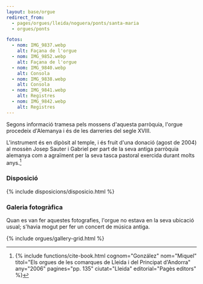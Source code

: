 ```yaml
---
layout: base/orgue
redirect_from:
  - pages/orgues/lleida/noguera/ponts/santa-maria
  - orgues/ponts

fotos:
  - nom: IMG_9837.webp
    alt: Façana de l'orgue
  - nom: IMG_9852.webp
    alt: Façana de l'orgue
  - nom: IMG_9840.webp
    alt: Consola
  - nom: IMG_9838.webp
    alt: Consola
  - nom: IMG_9841.webp
    alt: Registres
  - nom: IMG_9842.webp
    alt: Registres
---
```


Segons informació tramesa pels mossens d'aquesta parròquia, l'orgue procedeix d'Alemanya i és de les darreries del segle XVIII.

L'instrument és en dipòsit al temple, i és fruit d'una donació (agost de 2004) al mossèn Josep Sauter i Gabriel
per part de la seva antiga parròquia alemanya com a agraïment per la seva tasca pastoral exercida durant molts anys.[^1]

[^1]: {% include functions/cite-book.html cognom="González" nom="Miquel" titol="Els orgues de les comarques de Lleida i del Principat d'Andorra" any="2006" pagines="pp. 135" ciutat="Lleida" editorial="Pagès editors" %}


### Disposició

{% include disposicions/disposicio.html %}

### Galeria fotogràfica

Quan es van fer aquestes fotografies, l'orgue no estava en la seva ubicació usual; s'havia mogut per fer un concert
de música antiga. 

{% include orgues/gallery-grid.html %}

